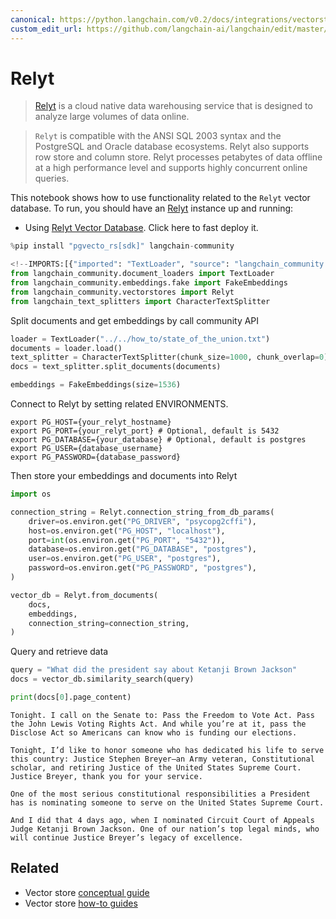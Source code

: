 ```yaml
---
canonical: https://python.langchain.com/v0.2/docs/integrations/vectorstores/relyt/
custom_edit_url: https://github.com/langchain-ai/langchain/edit/master/docs/docs/integrations/vectorstores/relyt.ipynb
---
```


# Relyt

>[Relyt](https://docs.relyt.cn/docs/vector-engine/use/) is a cloud native data warehousing service that is designed to analyze large volumes of data online.

>`Relyt` is compatible with the ANSI SQL 2003 syntax and the PostgreSQL and Oracle database ecosystems. Relyt also supports row store and column store. Relyt processes petabytes of data offline at a high performance level and supports highly concurrent online queries.

This notebook shows how to use functionality related to the `Relyt` vector database.
To run, you should have an [Relyt](https://docs.relyt.cn/) instance up and running:
- Using [Relyt Vector Database](https://docs.relyt.cn/docs/vector-engine/use/). Click here to fast deploy it.


```python
%pip install "pgvecto_rs[sdk]" langchain-community
```


```python
<!--IMPORTS:[{"imported": "TextLoader", "source": "langchain_community.document_loaders", "docs": "https://api.python.langchain.com/en/latest/document_loaders/langchain_community.document_loaders.text.TextLoader.html", "title": "Relyt"}, {"imported": "FakeEmbeddings", "source": "langchain_community.embeddings.fake", "docs": "https://api.python.langchain.com/en/latest/embeddings/langchain_community.embeddings.fake.FakeEmbeddings.html", "title": "Relyt"}, {"imported": "Relyt", "source": "langchain_community.vectorstores", "docs": "https://api.python.langchain.com/en/latest/vectorstores/langchain_community.vectorstores.relyt.Relyt.html", "title": "Relyt"}, {"imported": "CharacterTextSplitter", "source": "langchain_text_splitters", "docs": "https://api.python.langchain.com/en/latest/character/langchain_text_splitters.character.CharacterTextSplitter.html", "title": "Relyt"}]-->
from langchain_community.document_loaders import TextLoader
from langchain_community.embeddings.fake import FakeEmbeddings
from langchain_community.vectorstores import Relyt
from langchain_text_splitters import CharacterTextSplitter
```

Split documents and get embeddings by call community API


```python
loader = TextLoader("../../how_to/state_of_the_union.txt")
documents = loader.load()
text_splitter = CharacterTextSplitter(chunk_size=1000, chunk_overlap=0)
docs = text_splitter.split_documents(documents)

embeddings = FakeEmbeddings(size=1536)
```

Connect to Relyt by setting related ENVIRONMENTS.
```
export PG_HOST={your_relyt_hostname}
export PG_PORT={your_relyt_port} # Optional, default is 5432
export PG_DATABASE={your_database} # Optional, default is postgres
export PG_USER={database_username}
export PG_PASSWORD={database_password}
```

Then store your embeddings and documents into Relyt


```python
import os

connection_string = Relyt.connection_string_from_db_params(
    driver=os.environ.get("PG_DRIVER", "psycopg2cffi"),
    host=os.environ.get("PG_HOST", "localhost"),
    port=int(os.environ.get("PG_PORT", "5432")),
    database=os.environ.get("PG_DATABASE", "postgres"),
    user=os.environ.get("PG_USER", "postgres"),
    password=os.environ.get("PG_PASSWORD", "postgres"),
)

vector_db = Relyt.from_documents(
    docs,
    embeddings,
    connection_string=connection_string,
)
```

Query and retrieve data


```python
query = "What did the president say about Ketanji Brown Jackson"
docs = vector_db.similarity_search(query)
```


```python
print(docs[0].page_content)
```
```output
Tonight. I call on the Senate to: Pass the Freedom to Vote Act. Pass the John Lewis Voting Rights Act. And while you’re at it, pass the Disclose Act so Americans can know who is funding our elections. 

Tonight, I’d like to honor someone who has dedicated his life to serve this country: Justice Stephen Breyer—an Army veteran, Constitutional scholar, and retiring Justice of the United States Supreme Court. Justice Breyer, thank you for your service. 

One of the most serious constitutional responsibilities a President has is nominating someone to serve on the United States Supreme Court. 

And I did that 4 days ago, when I nominated Circuit Court of Appeals Judge Ketanji Brown Jackson. One of our nation’s top legal minds, who will continue Justice Breyer’s legacy of excellence.
```

## Related

- Vector store [conceptual guide](/docs/concepts/#vector-stores)
- Vector store [how-to guides](/docs/how_to/#vector-stores)